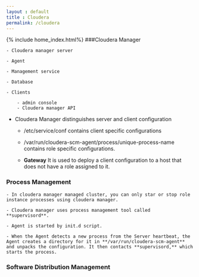 ```yaml
---
layout : default
title : Cloudera
permalink: /cloudera
---
```

{% include home_index.html%}
###Cloudera Manager

	- Cloudera manager server

	- Agent

	- Management service

	- Database

	- Clients 

		- admin console
		- Cloudera manager API


- Cloudera Manager distinguishes server and client configuration
	
	- /etc/service/conf contains client specific configurations

	- /var/run/cloudera-scm-agent/process/unique-process-name contains role specific configurations.

	-  **Gateway** It is used to deploy a client configuration to a host that does not have a role assigned to it.

### Process Management

	- In cloudera manager managed cluster, you can only star or stop role instance processes using cloudera manager.

	- Cloudera manager uses process management tool called **supervisord**.

	- Agent is started by init.d script.

	- When the Agent detects a new process from the Server heartbeat, the Agent creates a directory for it in **/var/run/cloudera-scm-agent** and unpacks the configuration. It then contacts **supervisord,** which starts the process.

### Software Distribution Management